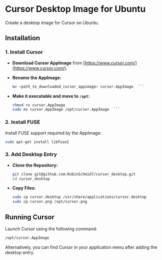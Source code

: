 # Cursor Desktop Image for Ubuntu

Create a desktop image for Cursor on Ubuntu.

## Installation

### 1. Install Cursor

- **Download Cursor AppImage** from [https://www.cursor.com/](https://www.cursor.com/).
  
- **Rename the AppImage:**
    ```bash
  mv <path_to_downloaded_cursor_appimage> cursor.AppImage  ```

- **Make it executable and move to `/opt`:**
    ```bash
  chmod +x cursor.AppImage
  sudo mv cursor.AppImage /opt/cursor.AppImage  ```

### 2. Install FUSE

Install FUSE support required by the AppImage:

```bash
sudo apt-get install libfuse2
```

### 3. Add Desktop Entry

- **Clone the Repository:**

  ```bash
  git clone git@github.com:RobinSchmid7/cursor_desktop.git
  cd cursor_desktop
  ```

- **Copy Files:**

  ```bash
  sudo cp cursor.desktop /usr/share/applications/cursor.desktop
  sudo cp cursor.png /opt/cursor.png
  ```

## Running Cursor

Launch Cursor using the following command:

```bash
/opt/cursor.AppImage
```

Alternatively, you can find Cursor in your application menu after adding the desktop entry.

